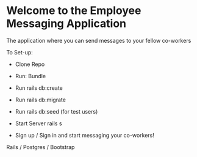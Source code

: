 # Welcome to the Employee Messaging Application

The application where you can send messages to your fellow co-workers

To Set-up:

* Clone Repo

* Run: Bundle

* Run rails db:create

* Run rails db:migrate

* Run rails db:seed (for test users)

* Start Server rails s

* Sign up / Sign in and start messaging your co-workers!


Rails / Postgres / Bootstrap

